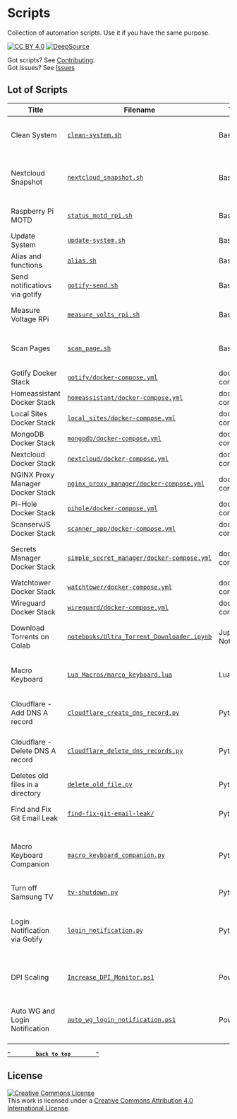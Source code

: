 <!-- Generated on 2022-12-10 19:44:24-05:00  -->

<!-- Do not edit this file. Edit README.md/base.md.j2 instead. -->
# Scripts
Collection of automation scripts. Use it if you have the same purpose.

[![CC BY 4.0](https://img.shields.io/badge/license-CC%20BY%204.0-brightgreen)](license.md)
[![DeepSource](https://deepsource.io/gh/bearlike/scripts.svg/)](https://deepsource.io/gh/bearlike/scripts/)

Got scripts? See [Contributing](.github/CONTRIBUTING.md).
<br> Got Issues? See [Issues](https://github.com/bearlike/scripts/issues)

## Lot of Scripts

|              Title               |                                                Filename                                                |       Type       |                                                                    Description                                                                    |
| -------------------------------- | ------------------------------------------------------------------------------------------------------ | ---------------- | ------------------------------------------------------------------------------------------------------------------------------------------------- |
| Clean System                     | [`clean-system.sh`](bash/clean-system.sh)                                                              | Bash             | Removing unused `apt` packages, kernels, thumbnail cache, and docker objects.                                                                     |
| Nextcloud Snapshot               | [`nextcloud_snapshot.sh`](bash/nextcloud_snapshot.sh)                                                  | Bash             | Snapshot Nextcloud and uploads to remote locations such as Google Drive. Can be used as a Cronjob.                                                |
| Raspberry Pi MOTD                | [`status_motd_rpi.sh`](bash/status_motd_rpi.sh)                                                        | Bash             | Raspberry Pi MOTD that displays basic system information on login.                                                                                |
| Update System                    | [`update-system.sh`](bash/update-system.sh)                                                            | Bash             | For Updating `apt` Packages and Portainer via docker.                                                                                             |
| Alias and functions              | [`alias.sh`](bash/alias.sh)                                                                            | Bash             | Human friendly aliases and functions                                                                                                              |
| Send notificatiovs via gotify    | [`gotify-send.sh`](bash/gotify-send.sh)                                                                | Bash             | Send notifications via gotify                                                                                                                     |
| Measure Voltage RPi              | [`measure_volts_rpi.sh`](bash/measure_volts_rpi.sh)                                                    | Bash             | Display Raspberry Pi voltage and checks if it is undervolted.                                                                                     |
| Scan Pages                       | [`scan_page.sh`](bash/scan_page.sh)                                                                    | Bash             | Scan a page from my HP flatbed scanner through SANE (Scanner Access Now Easy) interface                                                           |
| Gotify Docker Stack              | [`gotify/docker-compose.yml`](/docker-compose/gotify/docker-compose.yml)                               | docker-compose   |                                                                                                                                                   |
| Homeassistant Docker Stack       | [`homeassistant/docker-compose.yml`](/docker-compose/homeassistant/docker-compose.yml)                 | docker-compose   |                                                                                                                                                   |
| Local Sites Docker Stack         | [`local_sites/docker-compose.yml`](/docker-compose/local_sites/docker-compose.yml)                     | docker-compose   |                                                                                                                                                   |
| MongoDB Docker Stack             | [`mongodb/docker-compose.yml`](/docker-compose/mongodb/docker-compose.yml)                             | docker-compose   | MongoDB and Mongo Express                                                                                                                         |
| Nextcloud Docker Stack           | [`nextcloud/docker-compose.yml`](/docker-compose/nextcloud/docker-compose.yml)                         | docker-compose   |                                                                                                                                                   |
| NGINX Proxy Manager Docker Stack | [`nginx_proxy_manager/docker-compose.yml`](/docker-compose/nginx_proxy_manager/docker-compose.yml)     | docker-compose   |                                                                                                                                                   |
| Pi-Hole Docker Stack             | [`pihole/docker-compose.yml`](/docker-compose/pihole/docker-compose.yml)                               | docker-compose   |                                                                                                                                                   |
| ScanservJS Docker Stack          | [`scanner_app/docker-compose.yml`](/docker-compose/scanner_app/docker-compose.yml)                     | docker-compose   | SANE web UI frontend for scanners.                                                                                                                |
| Secrets Manager Docker Stack     | [`simple_secret_manager/docker-compose.yml`](/docker-compose/simple_secret_manager/docker-compose.yml) | docker-compose   | Secure storage, and delivery for tokens Visit [bearlike/simple-secrets-manager](https://github.com/bearlike/simple-secrets-manager) to know more. |
| Watchtower Docker Stack          | [`watchtower/docker-compose.yml`](/docker-compose/watchtower/docker-compose.yml)                       | docker-compose   |                                                                                                                                                   |
| Wireguard Docker Stack           | [`wireguard/docker-compose.yml`](/docker-compose/wireguard/docker-compose.yml)                         | docker-compose   |                                                                                                                                                   |
| Download Torrents on Colab       | [`notebooks/Ultra_Torrent_Downloader.ipynb`](/notebooks/Ultra_Torrent_Downloader.ipynb)                | Jupyter Notebook | Downloading Torrents using Google Colab. Powered by qBittorrent WebUI and ngrok.                                                                  |
| Macro Keyboard                   | [`Lua Macros/marco_keyboard.lua`](lua/Lua%20Macros/marco_keyboard.lua)                                 | Lua              | Load this script in [Lua Macros](https://github.com/me2d13/luamacros) to use multiple-keyboards for macro-triggerring application.                |
| Cloudflare - Add DNS A record    | [`cloudflare_create_dns_record.py`](python/cloudflare_create_dns_record.py)                            | Python           | Adds DNS A record pointing to a mentioned server using Cloudflare API v4.                                                                         |
| Cloudflare - Delete DNS A record | [`cloudflare_delete_dns_records.py`](python/cloudflare_delete_dns_records.py)                          | Python           | Deletes DNS A record pointing to a mentioned server using Cloudflare API v4.                                                                      |
| Deletes old files in a directory | [`delete_old_file.py`](python/delete_old_file.py)                                                      | Python           | Periodically deletes old files from a directory. For use in torrent box(es).                                                                      |
| Find and Fix Git Email Leak      | [`find-fix-git-email-leak/`](https://github.com/bearlike/find-fix-git-email-leak/)                     | Python           | Find and Fix publicly accessible commit email addresses.                                                                                          |
| Macro Keyboard Companion         | [`macro_keyboard_companion.py`](python/macro_keyboard_companion.py)                                    | Python           | Companion script for my Macro Keyboard. `Lua Macros/marco_keyboard.lua` for keyboard input grabbing. Basic alternative for AutoHotKey.            |
| Turn off Samsung TV              | [`tv-shutdown.py`](python/tv-shutdown.py)                                                              | Python           | Turn off Samsung TV using `samsungctl`.                                                                                                           |
| Login Notification via Gotify    | [`login_notification.py`](python/login_notification.py)                                                | Python           | Retrieves `Gotify` tokens from `Simple Secrets Manager (SSM)` and sends notification on user login. For Windows, Use task scheduler to automate.  |
| DPI Scaling                      | [`Increase_DPI_Monitor.ps1`](powershell/Increase_DPI_Monitor.ps1)                                      | Powershell       | Change DPI and Open-Shell Start Menu Orb size depending upon where you are sitting.                                                               |
| Auto WG and Login Notification   | [`auto_wg_login_notification.ps1`](powershell/auto_wg_login_notification.ps1)                          | Powershell       | Connect to WireGuard Tunnel when not connected to home network and sends login notification.                                                      |


**[`^        back to top        ^`](#Scripts)**


## License
[![Creative Commons License](http://i.creativecommons.org/l/by/4.0/88x31.png)](http://creativecommons.org/licenses/by/4.0/)
<br> This work is licensed under a [Creative Commons Attribution 4.0 International License](http://creativecommons.org/licenses/by/4.0/).